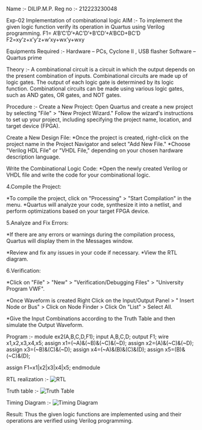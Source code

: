 Name :- DILIP.M.P.
Reg no :- 212223230048

Exp-02 Implementation of combinational logic
AIM :-
To implement the given logic function verify its operation in Quartus using Verilog programming. F1= A’B’C’D’+AC’D’+B’CD’+A’BCD+BC’D F2=xy’z+x’y’z+w’xy+wx’y+wxy

Equipments Required :-
Hardware – PCs, Cyclone II , USB flasher
Software – Quartus prime

Theory :-
A combinational circuit is a circuit in which the output depends on the present combination of inputs. Combinational circuits are made up of logic gates. The output of each logic gate is determined by its logic function. Combinational circuits can be made using various logic gates, such as AND gates, OR gates, and NOT gates.

Procedure :-
Create a New Project:
Open Quartus and create a new project by selecting "File" > "New Project Wizard." Follow the wizard's instructions to set up your project, including specifying the project name, location, and target device (FPGA).

Create a New Design File:
*Once the project is created, right-click on the project name in the Project Navigator and select "Add New File." *Choose "Verilog HDL File" or "VHDL File," depending on your chosen hardware description language.

Write the Combinational Logic Code:
*Open the newly created Verilog or VHDL file and write the code for your combinational logic.

4.Compile the Project:

*To compile the project, click on "Processing" > "Start Compilation" in the menu. *Quartus will analyze your code, synthesize it into a netlist, and perform optimizations based on your target FPGA device.

5.Analyze and Fix Errors:

*If there are any errors or warnings during the compilation process, Quartus will display them in the Messages window.

*Review and fix any issues in your code if necessary. *View the RTL diagram.

6.Verification:

*Click on "File" > "New" > "Verification/Debugging Files" > "University Program VWF".

*Once Waveform is created Right Click on the Input/Output Panel > " Insert Node or Bus" > Click on Node Finder > Click On "List" > Select All.

*Give the Input Combinations according to the Truth Table and then simulate the Output Waveform.

Program :-
module ex2(A,B,C,D,F1);
input A,B,C,D;
output F1;
wire x1,x2,x3,x4,x5;
assign x1=(~A)&(~B)&(~C)&(~D);
assign x2=(A)&(~C)&(~D);
assign x3=(~B)&(C)&(~D);
assign x4=(~A)&(B)&(C)&(D);
assign x5=(B)&(~C)&(D);

assign F1=x1|x2|x3|x4|x5;
endmodule

RTL realization :-
![RTL](https://github.com/DilipDofy/Experiment--02-Implementation-of-combinational-logic-/assets/147223497/b4472407-1b92-41fa-bcbe-8696ad164d11)


Truth table :-
![Truth Table](https://github.com/DilipDofy/Experiment--02-Implementation-of-combinational-logic-/assets/147223497/59cbf076-69c5-455a-84e4-20f1912f0e9d)


Timing Diagram :-
![Timing Diagram](https://github.com/DilipDofy/Experiment--02-Implementation-of-combinational-logic-/assets/147223497/92c2391a-53be-4ccd-acd9-862ef143cb24)


Result:
Thus the given logic functions are implemented using and their operations are verified using Verilog programming.
